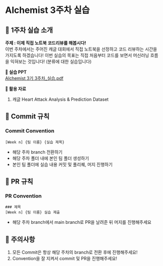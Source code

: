 # AIchemist 3주차 실습

## 🌼 1주차 실습 소개
**주제 : 이제 직접 노트북 코드리뷰를 해봅시다!**      
이번 주차에서는 주어진 캐글 대회에서 
직접 노트북을 선정하고 코드 리뷰하는 시간을 가지도록 하겠습니다! 
이번 실습의 목표는 직접 처음부터 코드를 보면서 머신러닝 흐름을 익혀보는 것입니다!
(분류에 대한 실습입니다)

**📔 실습 PPT**  
[AIchemist 3기 3주차_실습.pdf](https://github.com/user-attachments/files/17088327/AIchemist.3.3._.pdf)

**📑 활용 자료**     
1. 캐글 Heart Attack Analysis & Prediction Dataset      

## 🌱 Commit 규칙   
### Commit Convention      
    [Week n] {팀 이름} {실습 제목}      
+ 해당 주차 branch 전환하기 
+ 해당 주차 폴더 내에 본인 팀 폴더 생성하기
+ 본인 팀 폴더에 실습 내용 커밋 및 풀리퀘, 머지 진행하기
## 🌱 PR 규칙       
### PR Convention
    ### 제목
    [Week n] {팀 이름} 실습 제출     
+ 해당 주차 branch에서 main branch로 PR을 날려준 뒤 머지를 진행해주세요

## 🚨 주의사항   
1. 모든 Commit은 항상 해당 주차의 branch로 전환 후에 진행해주세요!
2. Convention을 잘 지켜서 commit 및 PR을 진행해주세요!

